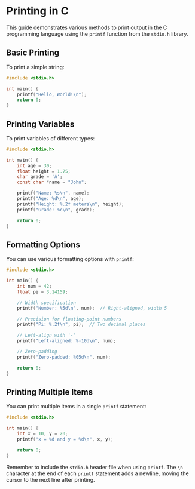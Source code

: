 # Printing in C

This guide demonstrates various methods to print output in the C programming language using the `printf` function from the `stdio.h` library.

## Basic Printing

To print a simple string:

```c
#include <stdio.h>

int main() {
    printf("Hello, World!\n");
    return 0;
}
```

## Printing Variables

To print variables of different types:

```c
#include <stdio.h>

int main() {
    int age = 30;
    float height = 1.75;
    char grade = 'A';
    const char *name = "John";

    printf("Name: %s\n", name);
    printf("Age: %d\n", age);
    printf("Height: %.2f meters\n", height);
    printf("Grade: %c\n", grade);

    return 0;
}
```

## Formatting Options

You can use various formatting options with `printf`:

```c
#include <stdio.h>

int main() {
    int num = 42;
    float pi = 3.14159;

    // Width specification
    printf("Number: %5d\n", num);  // Right-aligned, width 5

    // Precision for floating-point numbers
    printf("Pi: %.2f\n", pi);  // Two decimal places

    // Left-align with '-'
    printf("Left-aligned: %-10d\n", num);

    // Zero-padding
    printf("Zero-padded: %05d\n", num);

    return 0;
}
```

## Printing Multiple Items

You can print multiple items in a single `printf` statement:

```c
#include <stdio.h>

int main() {
    int x = 10, y = 20;
    printf("x = %d and y = %d\n", x, y);

    return 0;
}
```

Remember to include the `stdio.h` header file when using `printf`. The `\n` character at the end of each `printf` statement adds a newline, moving the cursor to the next line after printing.
